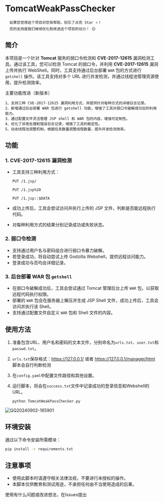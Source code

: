 # TomcatWeakPassChecker

      如果您觉得这个项目对您有帮助，别忘了点亮 Star ⭐！
      您的支持是我们继续优化和改进这个项目的动力！ 😊

## 简介

本项目是一个针对 **Tomcat** 服务的弱口令检测和 **CVE-2017-12615** 漏洞检测工具。通过该工具，您可以检测 Tomcat 的弱口令，并利用 **CVE-2017-12615** 漏洞上传并执行 WebShell。同时，工具支持通过后台部署 `WAR` 包的方式进行 `getshell` 操作。该工具支持对多个 URL 进行并发检测，并通过线程池管理资源使用，提升检测效率。

主要功能改进（新版本）

    1、支持三种 CVE-2017-12615 漏洞利用方式，并提供针对每种方式的详细日志记录。
    2、新增通过后台部署 WAR 包进行 getshell 功能，增强了工具对弱口令破解成功后的利用能力。
    3、通过配置文件灵活管理 JSP shell 和 WAR 包的内容，增强可定制性。
    4、优化了异常处理和错误日志记录，增强了工具的稳定性。
    5、动态线程池调整机制，根据任务数量调整线程数量，提升并发检测效率。

## 功能

### 1. **CVE-2017-12615 漏洞检测**
   - 工具支持三种利用方式：

      `PUT /1.jsp/`
     
      `PUT /1.jsp%20`
     
      `PUT /1.jsp::$DATA`
     
   - 成功上传后，工具会尝试访问并执行上传的 JSP 文件，判断是否能远程执行代码。
   - 对每种利用方式的结果分别记录成功或失败状态。

### 2. **弱口令检测**
   - 支持通过用户名与密码组合进行弱口令暴力破解。
   - 若登录成功，将自动尝试上传 Godzilla Webshell，提供远程访问能力。
   - 登录成功与否均会详细记录。

### 3. **后台部署 WAR 包 `getshell`**
   - 在弱口令破解成功后，工具会尝试通过 Tomcat 管理后台上传 `WAR` 包，以获取远程代码执行权限。
   - 部署的 `WAR` 包会在服务器上解压并生成 JSP Shell 文件，成功上传后，工具会访问并执行该 Shell。
   - 支持通过配置文件自定义 `WAR` 包和 Shell 文件的内容。


## 使用方法

1. 准备包含URL、用户名和密码的文本文件，分别命名为`urls.txt`、`user.txt`和`passwd.txt`。
2. `urls.txt`保存格式：https://127.0.0.1/  或者 https://127.0.0.1/manager/html 脚本会自行判断检测
3. 在`config.yaml`中配置文件路径和其他设置。
4. 运行脚本，将会在`success.txt`文件中记录成功的登录信息和Webshell的URL。

   ```
   python TomcatWeakPassChecker.py
   ```


![QQ20240902-165901](https://github.com/user-attachments/assets/f920d41c-1427-489f-9b34-eb649160bd12)


## 环境安装

通过以下命令安装所需模块：

```bash
pip install -r requirements.txt
```


## 注意事项

- 使用此脚本时请遵守相关法律法规，不要进行未授权的操作。
- 本脚本仅供教育和测试用途，不承担任何由不当使用造成的后果。


使用有什么问题或改进想法，在Issues提出
